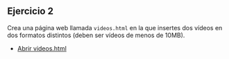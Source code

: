 
## Ejercicio 2

Crea una página web llamada `videos.html` en la que insertes dos vídeos en dos formatos distintos (deben ser vídeos de menos de 10MB).

- [Abrir videos.html](videos.html)
